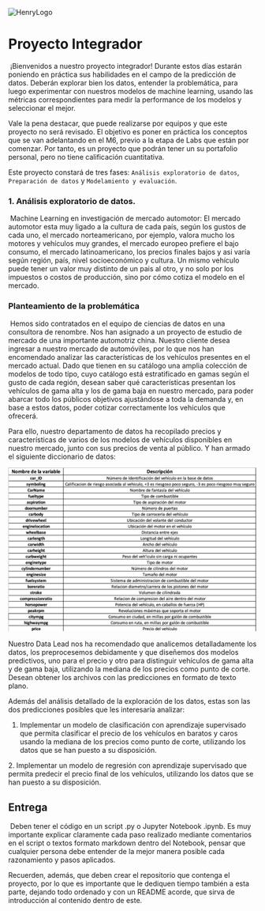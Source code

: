 ![HenryLogo](https://d31uz8lwfmyn8g.cloudfront.net/Assets/logo-henry-white-lg.png)
​
# Proyecto Integrador
​
¡Bienvenidos a nuestro proyecto integrador! Durante estos días estarán poniendo en práctica sus habilidades en el campo de la predicción de datos. Deberán explorar bien los datos, entender la problemática, para luego experimentar con nuestros modelos de machine learning, usando las métricas correspondientes para medir la performance de los modelos y seleccionar el mejor.

Vale la pena destacar, que puede realizarse por equipos y que este proyecto no será revisado. El objetivo es poner en práctica los conceptos que se van adelantando en el M6, previo a la etapa de Labs que están por comenzar. Por tanto, es un proyecto que podrán tener un su portafolio personal, pero no tiene calificación cuantitativa. 

Este proyecto constará de tres fases: `Análisis exploratorio de datos`, `Preparación de datos` y `Modelamiento y evaluación`.
​
### 1. Análisis exploratorio de datos.
​​
Machine Learning en investigación de mercado automotor: El mercado automotor esta muy ligado a la cultura de cada país, según los gustos de cada uno, el mercado norteamericano, por ejemplo, valora mucho los motores y vehículos muy grandes, el mercado europeo prefiere el bajo consumo, el mercado latinoamericano, los precios finales bajos y asi varía según región, país, nivel socioeconómico y cultura. Un mismo vehículo puede tener un valor muy distinto de un pais al otro, y no solo por los impuestos o costos de producción, sino por cómo cotiza el modelo en el mercado.

### **Planteamiento de la problemática**
​
Hemos sido contratados en el equipo de ciencias de datos en una consultora de renombre. Nos han asignado a un proyecto de estudio de mercado de una importante automotriz china. Nuestro cliente desea ingresar a nuestro mercado de automóviles, por lo que nos han encomendado analizar las características de los vehículos presentes en el mercado actual. Dado que tienen en su catálogo una amplia colección de modelos de todo tipo, cuyo catálogo está estratificado en gamas según el gusto de cada región, desean saber qué características presentan los vehículos de gama alta y los de gama baja en nuestro mercado, para poder abarcar todo los públicos objetivos ajustándose a toda la demanda y, en base a estos datos, poder cotizar correctamente los vehículos que ofrecerá. 

Para ello, nuestro departamento de datos ha recopilado precios y características de varios de los modelos de vehículos disponibles en nuestro mercado, junto con sus precios de venta al público. Y han armado el siguiente diccionario de datos:


![DiccionarioDatos](https://github.com/jdeiloff/Proyecto-Integrador-M6/raw/main/dic_pi2.jpg)


Nuestro Data Lead nos ha recomendado que analicemos detalladamente los datos, los preprocesemos debidamente y que diseñemos dos modelos predictivos, uno para el precio y otro para distinguir vehículos de gama alta y de gama baja, utilizando la mediana de los precios como punto de corte. Desean obtener los archivos con las predicciones en formato de texto plano.

Además del análisis detallado de la exploración de los datos, estas son las dos predicciones posibles que les interesaría analizar:
​
1. Implementar un modelo de clasificación con aprendizaje supervisado que permita clasificar el precio de los vehículos en baratos y caros usando la mediana de los precios como punto de corte, utilizando los datos que se han puesto a su disposición.

​2. Implementar un modelo de regresión con aprendizaje supervisado que permita predecir el precio final de los vehículos, utilizando los datos que se han puesto a su disposición.



## Entrega
​
Deben tener el código en un script .py o Jupyter Notebook .ipynb. Es muy importante explicar claramente cada paso realizado mediante comentarios en el script o textos formato markdown dentro del Notebook, pensar que cualquier persona debe entender de la mejor manera posible cada razonamiento y pasos aplicados.

Recuerden, además, que deben crear el repositorio que contenga el proyecto, por lo que es importante que le dediquen tiempo también a esta parte, dejando todo ordenado y con un README acorde, que sirva de introducción al contenido dentro de este.


